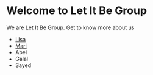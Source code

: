 # Welcome to Let It Be Group

We are Let It Be Group. Get to know more about us

- [Lisa](./lisa.md)
- [Mari](./Mari.md)
- Abel
- Galal
- Sayed